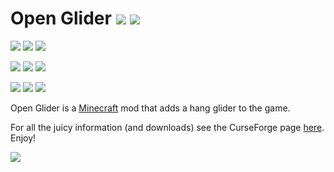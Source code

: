 # Open Glider [![](http://cf.way2muchnoise.eu/full_252354_downloads.svg)](https://minecraft.curseforge.com/projects/open-glider) [![](http://cf.way2muchnoise.eu/versions/For%20MC_252354_all.svg)](https://minecraft.curseforge.com/projects/open-glider)

[![](https://img.shields.io/badge/1.12_status-beta-yellow.svg)](https://minecraft.curseforge.com/projects/open-glider/files?filter-status=1&filter-game-version=2020709689%3A6580)
[![](https://img.shields.io/badge/Latest_version-1.1.1-blue.svg)](https://minecraft.curseforge.com/projects/open-glider/files?filter-status=1&filter-game-version=2020709689%3A6580)
[![](https://img.shields.io/badge/Supported-Fully-brightgreen.svg)](https://minecraft.curseforge.com/projects/open-glider/files?filter-status=1&filter-game-version=2020709689%3A6580)

[![](https://img.shields.io/badge/1.11.2_status-beta-yellow.svg)](https://minecraft.curseforge.com/projects/open-glider/files?filter-game-version=1738749986%3A572&filter-status=1)
[![](https://img.shields.io/badge/Latest_version-1.0.0-blue.svg)](https://minecraft.curseforge.com/projects/open-glider/files?filter-game-version=1738749986%3A572&filter-status=1)
[![](https://img.shields.io/badge/Supported-Fully-brightgreen.svg)](https://minecraft.curseforge.com/projects/open-glider/files?filter-game-version=1738749986%3A572&filter-status=1)

[![](https://img.shields.io/badge/1.10.2_status-release-green.svg)](https://minecraft.curseforge.com/projects/open-glider/files?filter-game-version=1738749986%3A572&filter-status=1)
[![](https://img.shields.io/badge/Latest_version-1.0.0-blue.svg)](https://minecraft.curseforge.com/projects/open-glider/files?filter-game-version=1738749986%3A572&filter-status=1)
[![](https://img.shields.io/badge/Supported-Fully-brightgreen.svg)](https://minecraft.curseforge.com/projects/open-glider/files?filter-game-version=1738749986%3A572&filter-status=1)

Open Glider is a [Minecraft](https://minecraft.net/) mod that adds a hang glider to the game.

For all the juicy information (and downloads) see the CurseForge page [here](http://minecraft.curseforge.com/projects/open-glider). Enjoy!

![](https://github.com/gr8pefish/OpenGlider/blob/1.12/art/banner.png) 





